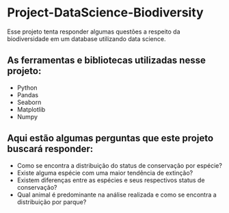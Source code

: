 # Project-DataScience-Biodiversity
Esse projeto tenta responder algumas questões a respeito da biodiversidade em um database utilizando data science.

## As ferramentas e bibliotecas utilizadas nesse projeto:
 - Python
 - Pandas
 - Seaborn
 - Matplotlib
 - Numpy

## Aqui estão algumas perguntas que este projeto buscará responder:

 - Como se encontra a distribuição do status de conservação por espécie?
 - Existe alguma espécie com uma maior tendência de extinção?
 - Existem diferenças entre as espécies e seus respectivos status de conservação?
 - Qual animal é predominante na análise realizada e como se encontra a distribuição por parque?

